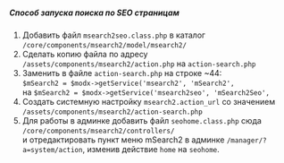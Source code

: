 ##### Способ запуска поиска по SEO страницам

1. Добавить файл `msearch2seo.class.php`  в каталог `/core/components/msearch2/model/msearch2/`
2. Сделать копию файла по адресу `/assets/components/msearch2/action.php` на `action-search.php`
3. Заменить в файле `action-search.php` на строке ~44:  
  `$mSearch2 = $modx->getService('msearch2', 'mSearch2',`  
  на `$mSearch2 = $modx->getService('msearch2seo', 'mSearch2Seo',`
4. Создать системную настройку `msearch2.action_url` со значением `/assets/components/msearch2/action-search.php`
5. Для работы в админке добавить файл `seohome.class.php` сюда `/core/components/msearch2/controllers/`  
  и отредактировать пункт меню mSearch2 в админке `/manager/?a=system/action`, изменив действие `home` на `seohome`.
